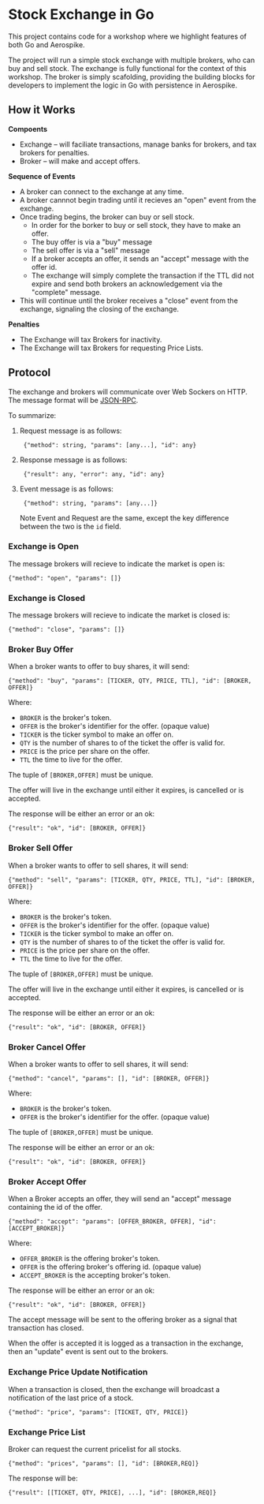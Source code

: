 # Stock Exchange in Go

This project contains code for a workshop where we highlight features of both Go and Aerospike.

The project will run a simple stock exchange with multiple brokers, who can buy and sell stock. The exchange is fully functional for the context of this workshop. The broker is simply scafolding, providing the building blocks for developers to implement the logic in Go with persistence in Aerospike.

## How it Works

**Compoents**

- Exchange – will faciliate transactions, manage banks for brokers, and tax brokers for penalties.
- Broker – will make and accept offers.

**Sequence of Events**

- A broker can connect to the exchange at any time. 
- A broker cannnot begin trading until it recieves an "open" event from the exchange.
- Once trading begins, the broker can buy or sell stock. 
	- In order for the borker to buy or sell stock, they have to make an offer.
	- The buy offer is via a "buy" message
	- The sell offer is via a "sell" message
	- If a broker accepts an offer, it sends an "accept" message with the offer id.
	- The exchange will simply complete the transaction if the TTL did not expire and send both brokers an acknowledgement via the "complete" message.
- This will continue until the broker receives a "close" event from the exchange, signaling the closing of the exchange.

**Penalties**

- The Exchange will tax Brokers for inactivity.
- The Exchange will tax Brokers for requesting Price Lists.


## Protocol

The exchange and brokers will communicate over Web Sockers on HTTP. The message format will be [JSON-RPC](http://json-rpc.org/wiki/specification).

To summarize:

1. Request message is as follows:

		{"method": string, "params": [any...], "id": any}

2. Response message is as follows:

		{"result": any, "error": any, "id": any}

3. Event message is as follows:

		{"method": string, "params": [any...]}

	Note Event and Request are the same, except the key difference between the two is the `id` field.


### Exchange is Open

The message brokers will recieve to indicate the market is open is:

	{"method": "open", "params": []}

### Exchange is Closed

The message brokers will recieve to indicate the market is closed is:

	{"method": "close", "params": []}

### Broker Buy Offer

When a broker wants to offer to buy shares, it will send:

	{"method": "buy", "params": [TICKER, QTY, PRICE, TTL], "id": [BROKER, OFFER]}

Where:

- `BROKER` is the broker's token.
- `OFFER` is the broker's identifier for the offer. (opaque value)
- `TICKER` is the ticker symbol to make an offer on.
- `QTY` is the number of shares to of the ticket the offer is valid for.
- `PRICE` is the price per share on the offer.
- `TTL` the time to live for the offer.

The tuple of `[BROKER,OFFER]` must be unique.

The offer will live in the exchange until either it expires, is cancelled or is accepted.

The response will be either an error or an ok:

	{"result": "ok", "id": [BROKER, OFFER]}


### Broker Sell Offer

When a broker wants to offer to sell shares, it will send:

	{"method": "sell", "params": [TICKER, QTY, PRICE, TTL], "id": [BROKER, OFFER]}

Where:

- `BROKER` is the broker's token.
- `OFFER` is the broker's identifier for the offer. (opaque value)
- `TICKER` is the ticker symbol to make an offer on.
- `QTY` is the number of shares to of the ticket the offer is valid for.
- `PRICE` is the price per share on the offer.
- `TTL` the time to live for the offer.

The tuple of `[BROKER,OFFER]` must be unique.

The offer will live in the exchange until either it expires, is cancelled or is accepted.

The response will be either an error or an ok:

	{"result": "ok", "id": [BROKER, OFFER]}


### Broker Cancel Offer

When a broker wants to offer to sell shares, it will send:

	{"method": "cancel", "params": [], "id": [BROKER, OFFER]}

Where:

- `BROKER` is the broker's token.
- `OFFER` is the broker's identifier for the offer. (opaque value)

The tuple of `[BROKER,OFFER]` must be unique.

The response will be either an error or an ok:

	{"result": "ok", "id": [BROKER, OFFER]}

### Broker Accept Offer

When a Broker accepts an offer, they will send an "accept" message containing the id of the offer.

	{"method": "accept": "params": [OFFER_BROKER, OFFER], "id": [ACCEPT_BROKER]}

Where:

- `OFFER_BROKER` is the offering broker's token.
- `OFFER` is the offering broker's offering id. (opaque value)
- `ACCEPT_BROKER` is the accepting broker's token.

The response will be either an error or an ok:

	{"result": "ok", "id": [BROKER, OFFER]}

The accept message will be sent to the offering broker as a signal that transaction has closed.

When the offer is accepted it is logged as a transaction in the exchange, then an "update" event is sent out to the brokers.

### Exchange Price Update Notification

When a transaction is closed, then the exchange will broadcast a notification of the last price of a stock.

	{"method": "price", "params": [TICKET, QTY, PRICE]}


### Exchange Price List

Broker can request the current pricelist for all stocks.

	{"method": "prices", "params": [], "id": [BROKER,REQ]}

The response will be:

	{"result": [[TICKET, QTY, PRICE], ...], "id": [BROKER,REQ]}



